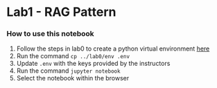 # Lab1 - RAG Pattern

### How to use this notebook

1. Follow the steps in lab0 to create a python virtual environment [here](../lab0/)
2. Run the command `cp ../lab0/env .env`
3. Update `.env` with the keys provided by the instructors
4. Run the command `jupyter notebook`
5. Select the notebook within the browser